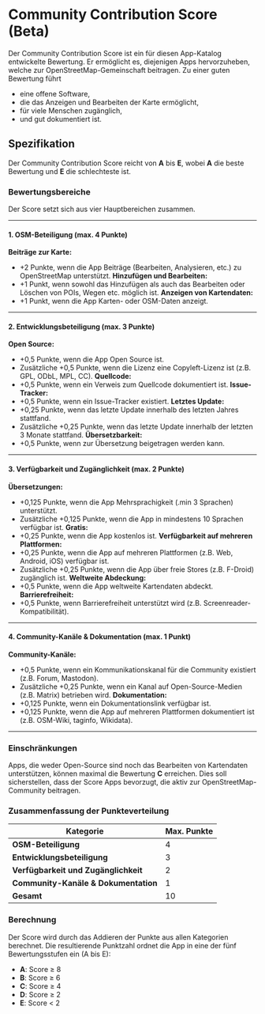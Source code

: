 # Community Contribution Score (Beta)

Der Community Contribution Score ist ein für diesen App-Katalog entwickelte Bewertung.
Er ermöglicht es, diejenigen Apps hervorzuheben, welche zur OpenStreetMap-Gemeinschaft beitragen.
Zu einer guten Bewertung führt

- eine offene Software,
- die das Anzeigen und Bearbeiten der Karte ermöglicht,
- für viele Menschen zugänglich,
- und gut dokumentiert ist.

## Spezifikation

Der Community Contribution Score reicht von **A** bis **E**, wobei **A** die beste Bewertung und **E** die schlechteste ist.

### Bewertungsbereiche

Der Score setzt sich aus vier Hauptbereichen zusammen.

---

#### 1. OSM-Beteiligung (max. 4 Punkte)

**Beiträge zur Karte:**

- +2 Punkte, wenn die App Beiträge (Bearbeiten, Analysieren, etc.) zu OpenStreetMap unterstützt.
  **Hinzufügen und Bearbeiten:**
- +1 Punkt, wenn sowohl das Hinzufügen als auch das Bearbeiten oder Löschen von POIs, Wegen etc. möglich ist.
  **Anzeigen von Kartendaten:**
- +1 Punkt, wenn die App Karten- oder OSM-Daten anzeigt.

---

#### 2. Entwicklungsbeteiligung (max. 3 Punkte)

**Open Source:**

- +0,5 Punkte, wenn die App Open Source ist.
- Zusätzliche +0,5 Punkte, wenn die Lizenz eine Copyleft-Lizenz ist (z.B. GPL, ODbL, MPL, CC).
  **Quellcode:**
- +0,5 Punkte, wenn ein Verweis zum Quellcode dokumentiert ist.
  **Issue-Tracker:**
- +0,5 Punkte, wenn ein Issue-Tracker existiert.
  **Letztes Update:**
- +0,25 Punkte, wenn das letzte Update innerhalb des letzten Jahres stattfand.
- Zusätzliche +0,25 Punkte, wenn das letzte Update innerhalb der letzten 3 Monate stattfand.
  **Übersetzbarkeit:**
- +0,5 Punkte, wenn zur Übersetzung beigetragen werden kann.

---

#### 3. Verfügbarkeit und Zugänglichkeit (max. 2 Punkte)

**Übersetzungen:**

- +0,125 Punkte, wenn die App Mehrsprachigkeit (.min 3 Sprachen) unterstützt.
- Zusätzliche +0,125 Punkte, wenn die App in mindestens 10 Sprachen verfügbar ist.
  **Gratis:**
- +0,25 Punkte, wenn die App kostenlos ist.
  **Verfügbarkeit auf mehreren Plattformen:**
- +0,25 Punkte, wenn die App auf mehreren Plattformen (z.B. Web, Android, iOS) verfügbar ist.
- Zusätzliche +0,25 Punkte, wenn die App über freie Stores (z.B. F-Droid) zugänglich ist.
  **Weltweite Abdeckung:**
- +0,5 Punkte, wenn die App weltweite Kartendaten abdeckt.
  **Barrierefreiheit:**
- +0,5 Punkte, wenn Barrierefreiheit unterstützt wird (z.B. Screenreader-Kompatibilität).

---

#### 4. Community-Kanäle & Dokumentation (max. 1 Punkt)

**Community-Kanäle:**

- +0,5 Punkte, wenn ein Kommunikationskanal für die Community existiert (z.B. Forum, Mastodon).
- Zusätzliche +0,25 Punkte, wenn ein Kanal auf Open-Source-Medien (z.B. Matrix) betrieben wird.
  **Dokumentation:**
- +0,125 Punkte, wenn ein Dokumentationslink verfügbar ist.
- +0,125 Punkte, wenn die App auf mehreren Plattformen dokumentiert ist (z.B. OSM-Wiki, taginfo, Wikidata).

---

### Einschränkungen

Apps, die weder Open-Source sind noch das Bearbeiten von Kartendaten unterstützen, können maximal die Bewertung **C** erreichen. Dies soll sicherstellen, dass der Score Apps bevorzugt, die aktiv zur OpenStreetMap-Community beitragen.

### Zusammenfassung der Punkteverteilung

| Kategorie                            | Max. Punkte |
| ------------------------------------ | ----------- |
| **OSM-Beteiligung**                  | 4           |
| **Entwicklungsbeteiligung**          | 3           |
| **Verfügbarkeit und Zugänglichkeit** | 2           |
| **Community-Kanäle & Dokumentation** | 1           |
| **Gesamt**                           | 10          |

### Berechnung

Der Score wird durch das Addieren der Punkte aus allen Kategorien berechnet. Die resultierende Punktzahl ordnet die App in eine der fünf Bewertungsstufen ein (A bis E):

- **A**: Score ≥ 8
- **B**: Score ≥ 6
- **C**: Score ≥ 4
- **D**: Score ≥ 2
- **E**: Score < 2
